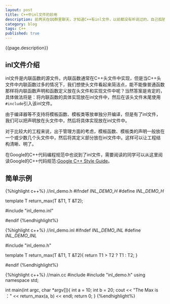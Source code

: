 ```yaml
---
layout: post
title: C++中inl文件的妙用 
description: 前两天在QQ群里聊天，才知道C++有inl文件，以前都没有听说过的，自己孤陋寡闻了，就学习了下，发现inl这个东西还是很有用的。
category: blog
tags: C++
published: true
---
```


{{page.description}}

## inl文件介绍 ##
inl文件是内联函数的源文件。内联函数通常在C++头文件中实现，但是当C++头文件中内联函数过多的情况下，我们想使头文件看起来简洁点，能不能像普通函数那样将内联函数声明和函数定义放在头文件和实现文件中呢？当然答案是肯定的，具体做法将是：将内联函数的具体实现放在inl文件中，然后在该头文件末尾使用`#include`引入该inl文件。  

由于编译器等不支持将模板函数、模板类等放单独分开编译，但是有了inl文件，我们可以把声明放在头文件中，然后将具体实现放在inl文件中。  

对于比较大的工程来说，出于管理方面的考虑，模板函数、模板类的声明一般放在一个或少数几个头文件中，然后将其定义部分放在inl文件中。这样可以让工程结构清晰、明了。  

在Google的C++代码编程规范中也说到了inl文件，需要阅读的同学可以从这里阅读Google的C++代码规范:[Google C++ Style Guide](http://google-styleguide.googlecode.com/svn/trunk/cppguide.xml)。  

## 简单示例 ##
{%highlight c++%}
//inl_demo.h
#ifndef _INL_DEMO_H_
#define _INL_DEMO_H_

template<typename T>
T return_max(T &T1, T &T2);

#include "inl_demo.inl"

#endif
{%endhighlight%}  

{%highlight c++%}
//inl_demo.inl
#ifndef _INL_DEMO_INL_
#define _INL_DEMO_INL_

#include "inl_demo.h"

template<typename T>
T return_max(T &T1, T &T2){
	return T1 > T2 ? T1 : T2;
}

#endif
{%endhighlight%}  

{%highlight c++%}
//main.cc
#include <iostream>
#include "inl_demo.h"
using namespace std;

int main(int argc, char *argv[]){
	int a = 10;
	int b = 20;
	cout << "The Max is ：" << return_max(a, b) << endl;
	return 0;
}
{%endhighlight%} 



